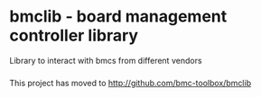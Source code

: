 # bmclib - board management controller library

Library to interact with bmcs from different vendors

###
This project has moved to http://github.com/bmc-toolbox/bmclib
